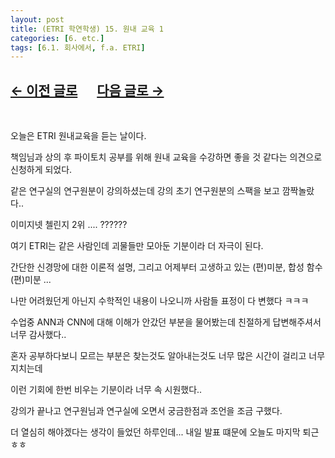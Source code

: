 ```yaml
---
layout: post
title: (ETRI 학연학생) 15. 원내 교육 1
categories: [6. etc.]
tags: [6.1. 회사에서, f.a. ETRI]
---
```


## [←  이전 글로](https://maizer2.github.io/6.%20etc2022/2022/04/23/(ETRI-학연학생)-14.시험-끝.html) 　 [다음 글로 →](https://maizer2.github.io/6.%20etc2022/2022/04/28/(ETRI-학연학생)-16.-발표-끝.html)

<br/>

오늘은 ETRI 원내교육을 듣는 날이다.

책임님과 상의 후 파이토치 공부를 위해 원내 교육을 수강하면 좋을 것 같다는 의견으로 신청하게 되었다.

같은 연구실의 연구원분이 강의하셨는데 강의 초기 연구원분의 스팩을 보고 깜짝놀랐다..

이미지넷 첼린지 2위 .... ?????? 

여기 ETRI는 같은 사람인데 괴물들만 모아둔 기분이라 더 자극이 된다.

간단한 신경망에 대한 이론적 설명, 그리고 어제부터 고생하고 있는 (편)미분, 합성 함수 (편)미분 ...

나만 어려웠던게 아닌지 수학적인 내용이 나오니까 사람들 표정이 다 변했다 ㅋㅋㅋ

수업중 ANN과 CNN에 대해 이해가 안갔던 부분을 물어봤는데 친절하게 답변해주셔서 너무 감사했다..

혼자 공부하다보니 모르는 부분은 찾는것도 알아내는것도 너무 많은 시간이 걸리고 너무 지치는데

이런 기회에 한번 비우는 기분이라 너무 속 시원했다..

강의가 끝나고 연구원님과 연구실에 오면서 궁금한점과 조언을 조금 구했다.

더 열심히 해야겠다는 생각이 들었던 하루인데... 내일 발표 떄문에 오늘도 마지막 퇴근 ㅎㅎ